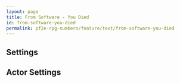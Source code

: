 ```yaml
---
layout: page
title: From Software - You Died
id: from-software-you-died
permalink: pf2e-rpg-numbers/feature/text/from-software-you-died
---
```


## Settings

## Actor Settings

